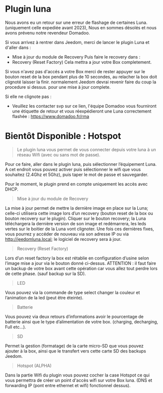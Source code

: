 # Plugin luna

Nous avons eu un retour sur une erreur de flashage de certaines Luna. (uniquement celle expediée avant 2023),
Nous en sommes désolés et nous avons prévenu notre revendeur Domadoo.

Si vous arrivez à rentrer dans Jeedom, merci de lancer le plugin Luna et d'aller dans : 
  - Mise à jour du module de Recovery
Puis faire le recovery dans :
  - Recovery (Reset Factory)
Cela mettra a jour votre Box completement.

Si vous n'avez pas d'accés a votre Box merci de rester appuyer sur le bouton reset de la box pendant plus de 10 secondes, au relacher la box doit clignoté laisser la finir. normalement Jeedom devrai revenir faire du coup la procedure si dessus. pour une mise à jour complete.

Si elle ne clignote pas : 
 - Veuillez les contacter svp sur ce lien, l'équipe Domadoo vous fourniront une étiquette de retour et vous réexpédieront une Luna correctement flashée :
https://www.domadoo.fr/rma

# Bientôt Disponible : Hotspot

> Le plugin luna vous permet de vous connecter depuis votre luna à un réseau Wifi (avec ou sans mot de passe).

Pour ce faire, aller dans le plugin luna, puis sélectionner l’équipement Luna. A cet endroit vous pouvez activer puis sélectionner le wifi que vous souhaitez (2.4Ghz et 5Ghz), puis taper le mot de passe et sauvegarder.

Pour le moment, le plugin prend en compte uniquement les accès avec DHCP.

> Mise à jour du module de Recovery

La mise à jour permet de mettre la dernière image en place sur la Luna; celle-ci utilisera cette image lors d’un recovery (bouton reset de la box ou bouton recovery sur le plugin).
Cliquer sur le bouton recovery; la Luna téléchargera la dernière version de son image et redémarrera, les leds vertes sur le boitier de la Luna vont clignoter. 
Une fois ces dernières fixes, vous pourrez y accéder de nouveau via son adresse IP ou via http://jeedomluna.local; le logiciel de recovery sera à jour.

> Recovery (Reset Factory)

Lors d’un reset factory la box est rétablie en configuration d’usine selon l’image mise a jour via le bouton donné ci-dessus. ATTENTION : il faut faire un backup de votre box avant cette opération car vous allez tout perdre lors de cette phase. (sauf backup sur la SD).

> LED

Vous pouvez via la commande de type select changer la couleur et l’animation de la led (peut être éteinte).

> Batterie

Vous pouvez via deux retours d’informations avoir le pourcentage de batterie ainsi que le type d’alimentation de votre box. (charging, decharging, Full etc…).

> SD

Permet la gestion (formatage) de la carte micro-SD que vous pouvez ajouter à la box, ainsi que le transfert vers cette carte SD des backups Jeedom.

> Hotspot (ALPHA)

Dans la partie Wifi du plugin vous pouvez cocher la case Hotspot ce qui vous permettra de créer un point d'accès wifi sur votre Box luna. (DNS et forwarding IP (pont entre ethernet et wifi) fonctionnel dessus).
